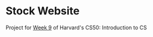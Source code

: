 # Stock Website

Project for [Week 9](http://cs50.harvard.edu/x/2023/psets/9/finance/) of Harvard's CS50: Introduction to CS

